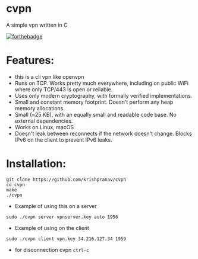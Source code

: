 # cvpn
A simple vpn written in C

[![forthebadge](https://forthebadge.com/images/badges/made-with-c.svg)](https://forthebadge.com)

# Features:
- this is a cli vpn like openvpn
- Runs on TCP. Works pretty much everywhere, including on public WiFi where only TCP/443 is open or reliable.
- Uses only modern cryptography, with formally verified implementations.
- Small and constant memory footprint. Doesn't perform any heap memory allocations.
- Small (~25 KB), with an equally small and readable code base. No external dependencies.
- Works on Linux, macOS
- Doesn't leak between reconnects if the network doesn't change. Blocks IPv6 on the client to prevent IPv6 leaks.

# Installation:
```
git clone https://github.com/krishpranav/cvpn
cd cvpn
make
./cvpn
```

- Example of using this on a server
```
sudo ./cvpn server vpnserver.key auto 1956
```

- Example of using on the client
```
sudo ./cvpn client vpn.key 34.216.127.34 1959
```

- for disconnection cvpn ```ctrl-c```
